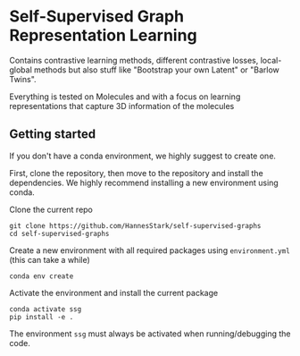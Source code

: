 # Self-Supervised Graph Representation Learning

Contains contrastive learning methods, different contrastive losses, local-global methods but also stuff like "Bootstrap your own Latent" or "Barlow Twins".

Everything is tested on Molecules and with a focus on learning representations that capture 3D information of the molecules 

## Getting started

If you don't have a conda environment, we highly suggest to create one. 

First, clone the repository, then move to the repository and install the dependencies. We highly recommend installing a new environment using conda.

Clone the current repo

    git clone https://github.com/HannesStark/self-supervised-graphs
    cd self-supervised-graphs

Create a new environment with all required packages using `environment.yml` (this can take a while)

    conda env create

Activate the environment and install the current package

    conda activate ssg
    pip install -e .

The environment `ssg` must always be activated when running/debugging the code.

